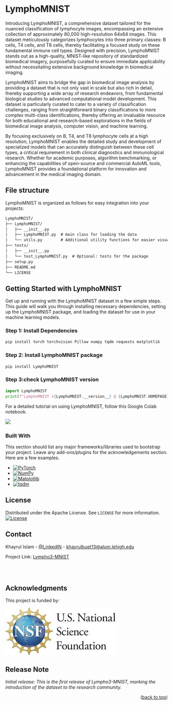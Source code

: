 # LymphoMNIST

Introducing LymphoMNIST, a comprehensive dataset tailored for the nuanced classification of lymphocyte images, encompassing an extensive collection of approximately 80,000 high-resolution 64x64 images. This dataset meticulously categorizes lymphocytes into three primary classes: B cells, T4 cells, and T8 cells, thereby facilitating a focused study on these fundamental immune cell types. Designed with precision, LymphoMNIST stands out as a high-quality, MNIST-like repository of standardized biomedical imagery, purposefully curated to ensure immediate applicability without necessitating extensive background knowledge in biomedical imaging.

LymphoMNIST aims to bridge the gap in biomedical image analysis by providing a dataset that is not only vast in scale but also rich in detail, thereby supporting a wide array of research endeavors, from fundamental biological studies to advanced computational model development. This dataset is particularly curated to cater to a variety of classification challenges, ranging from straightforward binary classifications to more complex multi-class identifications, thereby offering an invaluable resource for both educational and research-based explorations in the fields of biomedical image analysis, computer vision, and machine learning.

By focusing exclusively on B, T4, and T8 lymphocyte cells at a high resolution, LymphoMNIST enables the detailed study and development of specialized models that can accurately distinguish between these cell types, a critical requirement in both clinical diagnostics and immunological research. Whether for academic purposes, algorithm benchmarking, or enhancing the capabilities of open-source and commercial AutoML tools, LymphoMNIST provides a foundational platform for innovation and advancement in the medical imaging domain.

## File structure 
LymphoMNIST is organized as follows for easy integration into your projects:


```txt
LymphoMNIST/
├── LymphoMNIST/
│   ├── __init__.py
│   ├── LymphoMNIST.py  # main class for loading the data
│   └── utils.py        # Additional utility functions for easier visualization
├── tests/
│   ├── __init__.py
│   └── test_LymphoMNIST.py  # Optional: tests for the package
├── setup.py
├── README.md
└── LICENSE
```

<!-- Getting Started with LymphoMNIST -->
## Getting Started with LymphoMNIST

Get up and running with the LymphoMNIST dataset in a few simple steps. This guide will walk you through installing necessary dependencies, setting up the LymphoMNIST package, and loading the dataset for use in your machine learning models.

### Step 1: Install Dependencies
```bash
pip install torch torchvision Pillow numpy tqdm requests matplotlib
```

### Step 2: Install LymphoMNIST package
```bash
pip install LymphoMNIST
```

### Step 3:check LymphoMNIST version
```python
import LymphoMNIST
print(f"LymphoMNIST v{LymphoMNIST.__version__} @ {LymphoMNIST.HOMEPAGE}")
```

For a detailed tutorial on using LymphoMNIST,  follow this Google Colab notebook. 

[![](https://colab.research.google.com/assets/colab-badge.svg)](https://colab.research.google.com/github/MedMNIST/MedMNIST/blob/main/examples/getting_started.ipynb)



### Built With

This section should list any major frameworks/libraries used to bootstrap your project. Leave any add-ons/plugins for the acknowledgements section. Here are a few examples.

* [![PyTorch][PyTorch-shield]][PyTorch-url]
* [![NumPy][numpy-shield]][numpy-url]
* [![Matplotlib][matplotlib-shield]][matplotlib-url]
* [![tqdm][tqdm-shield]][tqdm-url]


<!-- * [![TorchVision][torchvision-shield]][torchvision-url]
* [![Pillow][pillow-shield]][pillow-url]
* [![Requests][requests-shield]][requests-url]
[![LinkedIn][linkedin-shield]][linkedin-url] -->









<!-- LICENSE -->
## License

Distributed under the Apache License. See `LICENSE` for more information.
[![License](https://img.shields.io/badge/License-Apache_2.0-blue.svg?style=for-the-badge)](./LICENSE)





<!-- CONTACT -->
## Contact

Khayrul Islam - [@LinkedIN](https://linkedin.com/in/khayrulbuet13) - khayrulbuet13@alum.lehigh.edu

Project Link: [Lympho3-MNIST](https://github.com/Khayrulbuet13/Lympho3-MNIST)



<!-- ACKNOWLEDGMENTS -->
<br><br>
## Acknowledgments

This project is funded by:

![NIH](Images/NSF.jpeg)




<!-- Release Note -->

## Release Note

*Initial release: This is the first release of Lympho3-MNIST, marking the introduction of the dataset to the research community.*

<p align="right">(<a href="#readme-top">back to top</a>)</p>





<!-- MARKDOWN LINKS & IMAGES -->


<!-- Linkedin -->
[linkedin-shield]: https://img.shields.io/badge/LinkedIn-blue?logo=linkedin

[linkedin-url]: https://linkedin.com/in/khayrulbuet13


<!-- Pytorch -->
[PyTorch-shield]:https://img.shields.io/static/v1?style=for-the-badge&message=PyTorch&color=EE4C2C&logo=PyTorch&logoColor=FFFFFF&label=

[PyTorch-url]:https://pytorch.org


<!-- NumPy -->
[NumPy-shield]: https://img.shields.io/static/v1?style=for-the-badge&message=NumPy&color=013243&logo=NumPy&logoColor=FFFFFF&label=

[NumPy-url]: https://numpy.org

<!-- tqdm -->
[tqdm-shield]:  https://img.shields.io/static/v1?style=for-the-badge&message=tqdm&color=222222&logo=tqdm&logoColor=FFC107&label=

[tqdm-url]: https://tqdm.github.io


<!-- Matplotlib -->
[Matplotlib-shield]: https://img.shields.io/badge/Matplotlib-%23ffffff.svg?style=for-the-badge&logo=Matplotlib&logoColor=black
[Matplotlib-url]: https://matplotlib.org

<!-- Linkedin -->


<!-- Linkedin -->